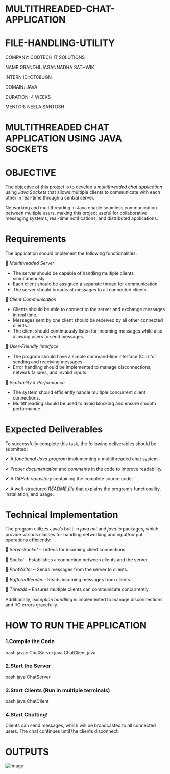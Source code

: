 # MULTITHREADED-CHAT-APPLICATION

# FILE-HANDLING-UTILITY

COMPANY: CODTECH IT SOLUTIONS

NAME:GRANDHI JAGANNADHA SATHWIK

INTERN ID::CT08UGN

DOMAIN: JAVA

DURATION: 4 WEEKS

MENTOR: NEELA SANTOSH

# MULTITHREADED CHAT APPLICATION USING JAVA SOCKETS  

# OBJECTIVE  
The objective of this project is to develop a *multithreaded chat application* using *Java Sockets* that allows multiple clients to communicate with each other in real-time through a central server.  

Networking and multithreading in Java enable seamless communication between multiple users, making this project useful for collaborative messaging systems, real-time notifications, and distributed applications.  

# Requirements  
The application should implement the following functionalities:  

⿡ *Multithreaded Server*  

- The server should be capable of handling multiple clients simultaneously.  
- Each client should be assigned a separate thread for communication.  
- The server should broadcast messages to all connected clients.  

⿢ *Client Communication*  

- Clients should be able to connect to the server and exchange messages in real time.  
- Messages sent by one client should be received by all other connected clients.  
- The client should continuously listen for incoming messages while also allowing users to send messages.  

⿣ *User-Friendly Interface*  

- The program should have a simple command-line interface (CLI) for sending and receiving messages.  
- Error handling should be implemented to manage disconnections, network failures, and invalid inputs.  

⿤ *Scalability & Performance*  

- The system should efficiently handle multiple concurrent client connections.  
- Multithreading should be used to avoid blocking and ensure smooth performance.  

# Expected Deliverables  
To successfully complete this task, the following deliverables should be submitted:  

✔ A *functional Java program* implementing a multithreaded chat system.  

✔ Proper *documentation* and *comments* in the code to improve readability.  

✔ A *GitHub repository* containing the complete source code.  

✔ A well-structured *README file* that explains the program’s functionality, installation, and usage.  

# Technical Implementation  
The program utilizes Java’s built-in *java.net* and *java.io* packages, which provide various classes for handling networking and input/output operations efficiently:  

🔹 *ServerSocket* – Listens for incoming client connections.  

🔹 *Socket* – Establishes a connection between clients and the server.  

🔹 *PrintWriter* – Sends messages from the server to clients.  

🔹 *BufferedReader* – Reads incoming messages from clients.  

🔹 *Threads* – Ensures multiple clients can communicate concurrently.  

Additionally, *exception handling* is implemented to manage disconnections and I/O errors gracefully.  

# HOW TO RUN THE APPLICATION  

### 1.Compile the Code
bash
javac ChatServer.java ChatClient.java

### 2.Start the Server
bash
java ChatServer

### 3.Start Clients (Run in multiple terminals)
bash
java ChatClient

### 4.Start Chatting!
Clients can send messages, which will be broadcasted to all connected users.
The chat continues until the clients disconnect.

# OUTPUTS

![Image](https://github.com/user-attachments/assets/57d91360-8cb1-4a5c-a1ca-85831fb581a1)
